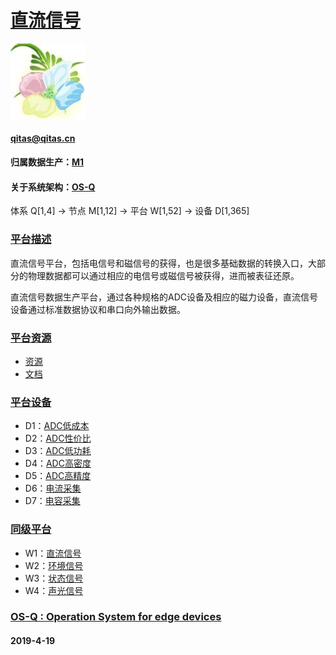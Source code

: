 ﻿# [直流信号](https://github.com/OS-Q/W1)
[![sites](OS-Q/OS-Q.png)](http://www.OS-Q.com)
####  qitas@qitas.cn
#### 归属数据生产：[M1](https://github.com/OS-Q/M1)
#### 关于系统架构：[OS-Q](https://github.com/OS-Q/OS-Q)
体系 Q[1,4] -> 节点 M[1,12] -> 平台 W[1,52] -> 设备 D[1,365]
### [平台描述](https://github.com/OS-Q/W1/wiki) 

直流信号平台，包括电信号和磁信号的获得，也是很多基础数据的转换入口，大部分的物理数据都可以通过相应的电信号或磁信号被获得，进而被表征还原。

直流信号数据生产平台，通过各种规格的ADC设备及相应的磁力设备，直流信号设备通过标准数据协议和串口向外输出数据。

### [平台资源](https://github.com/OS-Q/W1/wiki) 

- [资源](src/)
- [文档](docs/)

### [平台设备](https://github.com/OS-Q/W1/wiki) 

- D1：[ADC低成本](https://github.com/OS-Q/D1)
- D2：[ADC性价比](https://github.com/OS-Q/D2)
- D3：[ADC低功耗](https://github.com/OS-Q/D3)
- D4：[ADC高密度](https://github.com/OS-Q/D4)
- D5：[ADC高精度](https://github.com/OS-Q/D5)
- D6：[电流采集](https://github.com/OS-Q/D6)
- D7：[电容采集](https://github.com/OS-Q/D7)

### [同级平台](https://github.com/OS-Q/M1/wiki)

- W1：[直流信号](https://github.com/OS-Q/W1)
- W2：[环境信号](https://github.com/OS-Q/W2)
- W3：[状态信号](https://github.com/OS-Q/W3)
- W4：[声光信号](https://github.com/OS-Q/W4)


### [OS-Q : Operation System for edge devices](http://www.OS-Q.com/Edge/W1)
####  2019-4-19  
